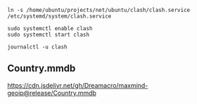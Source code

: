 ```
ln -s /home/ubuntu/projects/net/ubuntu/clash/clash.service /etc/systemd/system/clash.service
```

```
sudo systemctl enable clash
sudo systemctl start clash
```

```
journalctl -u clash
```

## Country.mmdb
https://cdn.jsdelivr.net/gh/Dreamacro/maxmind-geoip@release/Country.mmdb
